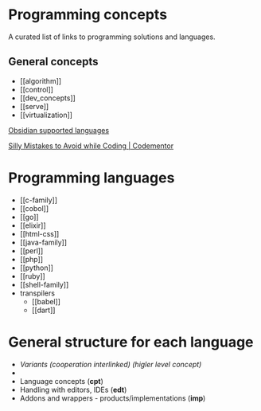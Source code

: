 # Programming concepts

A curated list of links to programming solutions and languages.

## General concepts

- [[algorithm]]
- [[control]]
- [[dev_concepts]]
- [[serve]]
- [[virtualization]]

[Obsidian supported languages](https://prismjs.com/#supported-languages)

[Silly Mistakes to Avoid while Coding | Codementor](https://www.codementor.io/@nimeshneema/silly-mistakes-to-avoid-while-coding-21skyd4obx)


# Programming languages

- [[c-family]]
- [[cobol]]
- [[go]]
- [[elixir]]
- [[html-css]]
- [[java-family]]
- [[perl]]
- [[php]]
- [[python]]
- [[ruby]]
- [[shell-family]]
- transpilers
	- [[babel]]
	- [[dart]]


# General structure for each language

- *Variants (cooperation interlinked) (higler level concept)*
- 
- Language concepts (**cpt**)
- Handling with editors, IDEs (**edt**)
- Addons and wrappers - products/implementations (**imp**)


